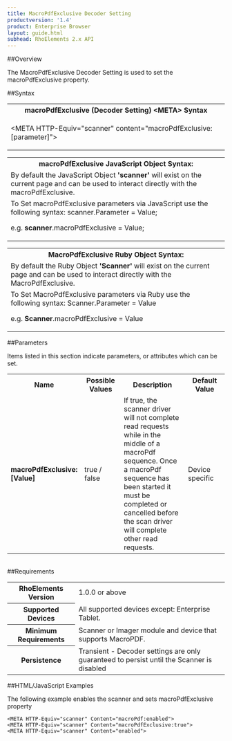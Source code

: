 ```yaml
---
title: MacroPdfExclusive Decoder Setting
productversion: '1.4'
product: Enterprise Browser
layout: guide.html
subhead: RhoElements 2.x API
---
```


##Overview

The MacroPdfExclusive Decoder Setting is used to set the macroPdfExclusive property.

##Syntax

<table class="re-table"><tr><th class="tableHeading">macroPdfExclusive (Decoder Setting) &lt;META&gt; Syntax
</th></tr><tr><td class="clsSyntaxCells clsOddRow"><p>&lt;META HTTP-Equiv="scanner" content="macroPdfExclusive:[parameter]"&gt;</p></td></tr></table>
<table class="re-table"><tr><th class="tableHeading">macroPdfExclusive JavaScript Object Syntax:</th></tr><tr><td class="clsSyntaxCells clsOddRow">
By default the JavaScript Object <b>'scanner'</b> will exist on the current page and can be used to interact directly with the macroPdfExclusive.
</td></tr><tr><td class="clsSyntaxCells clsEvenRow">
To Set macroPdfExclusive parameters via JavaScript use the following syntax: scanner.Parameter = Value;
<P />e.g. <b>scanner</b>.macroPdfExclusive = Value;
</td></tr></table>
<table class="re-table"><tr><th class="tableHeading">MacroPdfExclusive Ruby Object Syntax:</th></tr><tr><td class="clsSyntaxCells clsOddRow">
By default the Ruby Object <b>'Scanner'</b> will exist on the current page and can be used to interact directly with the MacroPdfExclusive.
</td></tr><tr><td class="clsSyntaxCells clsEvenRow">
To Set MacroPdfExclusive parameters via Ruby use the following syntax: Scanner.Parameter = Value
<P />e.g. <b>Scanner</b>.macroPdfExclusive = Value
</td></tr></table>



##Parameters


Items listed in this section indicate parameters, or attributes which can be set.
<table class="re-table"><col width="20%" /><col width="20%" /><col width="38%" /><col width="22%" /><tr><th class="tableHeading">Name</th><th class="tableHeading">Possible Values</th><th class="tableHeading">Description</th><th class="tableHeading">Default Value</th></tr><tr><td class="clsSyntaxCells clsOddRow"><b>macroPdfExclusive:[Value]
</b></td><td class="clsSyntaxCells clsOddRow">true / false</td><td class="clsSyntaxCells clsOddRow">If true, the scanner driver will not complete read requests while in the middle of a macroPdf sequence.  Once a macroPdf sequence has been started it must be completed or cancelled before the scan driver will complete other read requests.</td><td class="clsSyntaxCells clsOddRow">Device specific</td></tr></table>
<table class="re-table"><col width="78%" /><col width="8%" /><col width="1%" /><col width="5%" /><col width="1%" /><col width="5%" /><col width="2%" /></table>





##Requirements

<table class="re-table"><tr><th class="tableHeading">RhoElements Version</th><td class="clsSyntaxCell clsEvenRow">1.0.0 or above
</td></tr><tr><th class="tableHeading">Supported Devices</th><td class="clsSyntaxCell clsOddRow">All supported devices except: Enterprise Tablet.</td></tr><tr><th class="tableHeading">Minimum Requirements</th><td class="clsSyntaxCell clsOddRow">Scanner or Imager module and device that supports MacroPDF.</td></tr><tr><th class="tableHeading">Persistence</th><td class="clsSyntaxCell clsEvenRow">Transient - Decoder settings are only guaranteed to persist until the Scanner is disabled</td></tr></table>


##HTML/JavaScript Examples

The following example enables the scanner and sets macroPdfExclusive property

	<META HTTP-Equiv="scanner" Content="macroPdf:enabled">
	<META HTTP-Equiv="scanner" Content="macroPdfExclusive:true">
	<META HTTP-Equiv="scanner" Content="enabled">
					





